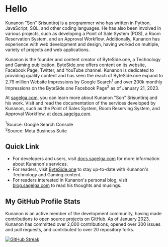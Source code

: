 # Hello
Kunanon "Son" Srisuntiroj is a programmer who has written in Python, JavaScript, SQL, and other coding languages. He has also been involved in various projects, such as developing a Point of Sale System (POS), a Room Reservation System, and an Approval Workflow. Additionally, Kunanon has experience with web development and design, having worked on multiple, variety of projects and web applications.

Kunanon is the founder and content creator of ByteSide.one, a Technology and Gaming publication. ByteSide.one offers content on its website, Facebook Page, Twitter, and YouTube channel. Kunanon is dedicated to providing quality content and has seen the reach of ByteSide.one expand to 2.79 million Website Impressions by Google Search<sup>1</sup> and over 200k monthly Impressions on the ByteSide.one Facebook Page<sup>2</sup> as of January 21, 2023.

At [sagelga.com](www.sagelga.com), you can learn more about Kunanon "Son" Srisuntiroj and his work. Visit and read the documentation of the services developed by Kunanon, such as the Point of Sales System, Room Reserving System, and Approval Workflow, at [docs.sagelga.com](docs.sagelga.com).

<sup>1</sup>Source: Google Search Console<br/>
<sup>2</sup>Source: Meta Business Suite

## Quick Link
- For developers and users, visit [docs.sagelga.com](https://docs.sagelga.com/) for more information about Kunanon's services.
- For readers, visit [ByteSide.one](https://byteside.one/th/) to stay up-to-date with Kunanon's Technology and Gaming content.
- For readers interested in Kunanon's personal blog, visit [blog.sagelga.com](https://blog.sagelga.com/) to read his thoughts and musings.

## My GitHub Profile Stats
Kunanon is an active member of the development community, having made contributions to open source projects on GitHub. As of January 2023, Kunanon has committed over 2,000 contributions, opened over 300 issues and pull requests, and contributed to over 20 repository forks.

[![GitHub Streak](http://github-readme-streak-stats.herokuapp.com?user=sagelga&hide_border=true&date_format=j%20M%5B%20Y%5D&fire=DD2727)](https://git.io/streak-stats)
